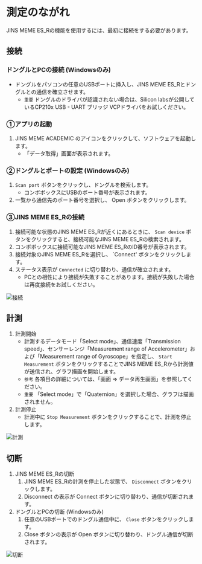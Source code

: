 # 測定のながれ

JINS MEME ES_Rの機能を使用するには、最初に接続をする必要があります。

## 接続

### ドングルとPCの接続 (Windowsのみ)

- ドングルをパソコンの任意のUSBポートに挿入し、JINS MEME ES_Rとドングルとの通信を確立させます。
    - `重要` ドングルのドライバが認識されない場合は、Silicon labsが公開しているCP210x USB - UART ブリッジ VCPドライバをお試しください。

### ①アプリの起動

1. JINS MEME ACADEMIC  のアイコンをクリックして、ソフトウェアを起動します。
    - 「データ取得」画面が表示されます。

### ②ドングルとポートの設定 (Windowsのみ)

1. `Scan port` ボタンをクリックし、ドングルを検索します。
    - コンボボックスにUSBのポート番号が表示されます。
1.  一覧から通信先のポート番号を選択し、 Open ボタンをクリックします。

### ③JINS MEME ES_Rの接続

1. 接続可能な状態のJINS MEME ES_Rが近くにあるときに、 `Scan device` ボタンをクリックすると、接続可能なJINS MEME ES_Rの検索されます。
1. コンボボックスに接続可能なJINS MEME ES_RのID番号が表示されます。  
1. 接続対象のJINS MEME ES_Rを選択し、 `Connect' ボタンをクリックします。  
1. ステータス表示が `Connected` に切り替わり、通信が確立されます。  
    - PCとの相性により接続が失敗することがあります。接続が失敗した場合は再度接続をお試しください。

![接続](/images/pc_setting1.png)


## 計測

1. 計測開始
    - 計測するデータモード「Select mode」、通信速度「Transmission speed」、センサーレンジ「Measurement range of Accelerometer」および「Measurement range of Gyroscope」を指定し、 `Start Measurement` ボタンをクリックすることでJINS MEME ES_Rから計測値が送信され、グラフ描画を開始します。
    - `参考` 各項目の詳細については、「画面 ⇒ データ再生画面」を参照してください。  
    - `重要` 「Select mode」で「Quaternion」を選択した場合、グラフは描画されません。
1. 計測停止
    - 計測中に `Stop Measurement` ボタンをクリックすることで、計測を停止します。

![計測](/images/pc_setting2.png)


## 切断

1. JINS MEME ES_Rの切断
    1. JINS MEME ES_Rの計測を停止した状態で、 `Disconnect` ボタンをクリックします。
    1. Disconnect の表示が Connect  ボタンに切り替わり、通信が切断されます。
1. ドングルとPCの切断 (Windowsのみ)
    1. 任意のUSBポートでのドングル通信中に、 `Close` ボタンをクリックします。
    1. Close  ボタンの表示が  Open  ボタンに切り替わり、ドングル通信が切断されます。

![切断](/images/pc_setting3.png)


